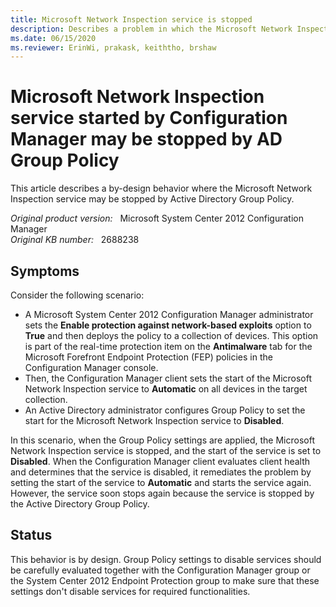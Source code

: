 ```yaml
---
title: Microsoft Network Inspection service is stopped
description: Describes a problem in which the Microsoft Network Inspection service may be stopped by Active Directory Group Policy.
ms.date: 06/15/2020
ms.reviewer: ErinWi, prakask, keiththo, brshaw
---
```

# Microsoft Network Inspection service started by Configuration Manager may be stopped by AD Group Policy

This article describes a by-design behavior where the Microsoft Network Inspection service may be stopped by Active Directory Group Policy.

_Original product version:_ &nbsp; Microsoft System Center 2012 Configuration Manager  
_Original KB number:_ &nbsp; 2688238

## Symptoms

Consider the following scenario:

- A Microsoft System Center 2012 Configuration Manager administrator sets the **Enable protection against network-based exploits** option to **True** and then deploys the policy to a collection of devices. This option is part of the real-time protection item on the **Antimalware** tab for the Microsoft Forefront Endpoint Protection (FEP) policies in the Configuration Manager console.
- Then, the Configuration Manager client sets the start of the Microsoft Network Inspection service to **Automatic** on all devices in the target collection.
- An Active Directory administrator configures Group Policy to set the start for the Microsoft Network Inspection service to **Disabled**.

In this scenario, when the Group Policy settings are applied, the Microsoft Network Inspection service is stopped, and the start of the service is set to **Disabled**. When the Configuration Manager client evaluates client health and determines that the service is disabled, it remediates the problem by setting the start of the service to **Automatic** and starts the service again. However, the service soon stops again because the service is stopped by the Active Directory Group Policy.

## Status

This behavior is by design. Group Policy settings to disable services should be carefully evaluated together with the Configuration Manager group or the System Center 2012 Endpoint Protection group to make sure that these settings don't disable services for required functionalities.
